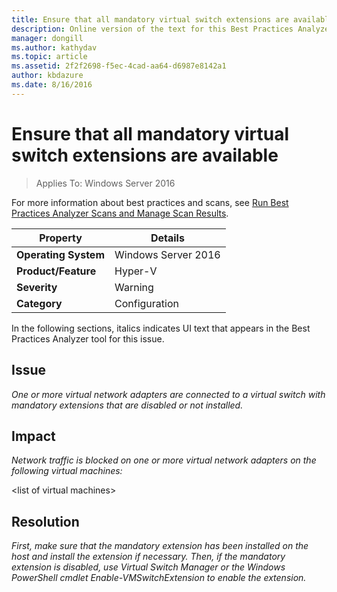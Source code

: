 ```yaml
---
title: Ensure that all mandatory virtual switch extensions are available
description: Online version of the text for this Best Practices Analyzer rule.
manager: dongill
ms.author: kathydav
ms.topic: article
ms.assetid: 2f2f2698-f5ec-4cad-aa64-d6987e8142a1
author: kbdazure
ms.date: 8/16/2016
---
```

# Ensure that all mandatory virtual switch extensions are available

>Applies To: Windows Server 2016

For more information about best practices and scans, see [Run Best Practices Analyzer Scans and Manage Scan Results](https://go.microsoft.com/fwlink/p/?LinkID=223177).

|Property|Details|
|-|-|
|**Operating System**|Windows Server 2016|
|**Product/Feature**|Hyper-V|
|**Severity**|Warning|
|**Category**|Configuration|

In the following sections, italics indicates UI text that appears in the Best Practices Analyzer tool for this issue.

## Issue
*One or more virtual network adapters are connected to a virtual switch with mandatory extensions that are disabled or not installed.*

## Impact
*Network traffic is blocked on one or more virtual network adapters on the following virtual machines:*

\<list of virtual machines>

## Resolution
*First, make sure that the mandatory extension has been installed on the host and install the extension if necessary. Then, if the mandatory extension is disabled, use Virtual Switch Manager or the Windows PowerShell cmdlet Enable-VMSwitchExtension to enable the extension.*



